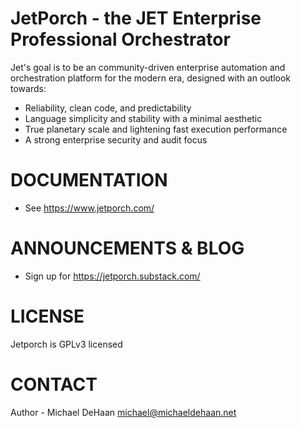 # JetPorch - the JET Enterprise Professional Orchestrator

Jet's goal is to be an community-driven enterprise automation and orchestration platform for the modern era, designed with an outlook towards:

* Reliability, clean code, and predictability
* Language simplicity and stability with a minimal aesthetic
* True planetary scale and lightening fast execution performance
* A strong enterprise security and audit focus

# DOCUMENTATION 

* See https://www.jetporch.com/

# ANNOUNCEMENTS & BLOG

* Sign up for https://jetporch.substack.com/

# LICENSE

Jetporch is GPLv3 licensed

# CONTACT

Author - Michael DeHaan <michael@michaeldehaan.net>

